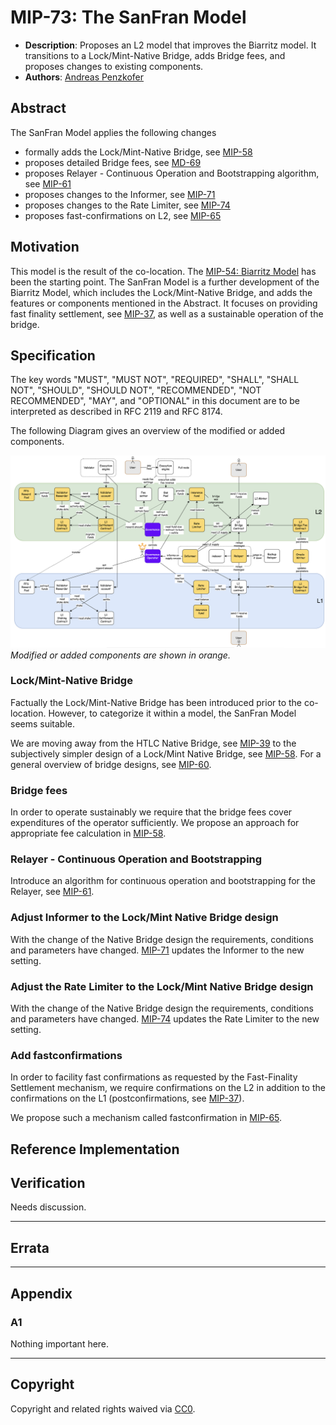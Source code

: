 # MIP-73: The SanFran Model
- **Description**: Proposes an L2 model that improves the Biarritz model. It transitions to a Lock/Mint-Native Bridge, adds Bridge fees, and proposes changes to existing components.
- **Authors**: [Andreas Penzkofer](mailto:andreas.penzkofer@movementlabs.xyz)

## Abstract

The SanFran Model applies the following changes

- formally adds the Lock/Mint-Native Bridge, see [MIP-58](https://github.com/movementlabsxyz/MIP/pull/58)
- proposes detailed Bridge fees, see [MD-69](https://github.com/movementlabsxyz/MIP/pull/69)
- proposes Relayer - Continuous Operation and Bootstrapping algorithm, see [MIP-61](https://github.com/movementlabsxyz/MIP/pull/61)
- proposes changes to the Informer, see [MIP-71](https://github.com/movementlabsxyz/MIP/pull/71)
- proposes changes to the Rate Limiter, see [MIP-74](https://github.com/movementlabsxyz/MIP/pull/74)
- proposes fast-confirmations on L2, see [MIP-65](https://github.com/movementlabsxyz/MIP/pull/65)

## Motivation

This model is the result of the co-location. The [MIP-54: Biarritz Model](https://github.com/movementlabsxyz/MIP/pull/54) has been the starting point. The SanFran Model is a further development of the Biarritz Model, which includes the Lock/Mint-Native Bridge, and adds the features or components mentioned in the Abstract. It focuses on providing fast finality settlement, see [MIP-37](https://github.com/movementlabsxyz/MIP/pull/37), as well as a sustainable operation of the bridge.

## Specification

The key words "MUST", "MUST NOT", "REQUIRED", "SHALL", "SHALL NOT", "SHOULD", "SHOULD NOT", "RECOMMENDED", "NOT RECOMMENDED", "MAY", and "OPTIONAL" in this document are to be interpreted as described in RFC 2119 and RFC 8174.

The following Diagram gives an overview of the modified or added components.

![alt text](overview.png)
_Modified or added components are shown in orange._

### Lock/Mint-Native Bridge

Factually the Lock/Mint-Native Bridge has been introduced prior to the co-location. However, to categorize it within a model, the SanFran Model seems suitable.

We are moving away from the HTLC Native Bridge, see [MIP-39](https://github.com/movementlabsxyz/MIP/tree/main/MIP/mip-39) to the subjectively simpler design of a Lock/Mint Native Bridge, see [MIP-58](https://github.com/movementlabsxyz/MIP/pull/58). For a general overview of bridge designs, see [MIP-60](https://github.com/movementlabsxyz/MIP/pull/60).

### Bridge fees

In order to operate sustainably we require that the bridge fees cover expenditures of the operator sufficiently. We propose an approach for appropriate fee calculation in [MIP-58](https://github.com/movementlabsxyz/MIP/pull/58).

### Relayer - Continuous Operation and Bootstrapping

Introduce an algorithm for continuous operation and bootstrapping for the Relayer, see [MIP-61](https://github.com/movementlabsxyz/MIP/pull/61).

### Adjust Informer to the Lock/Mint Native Bridge design

With the change of the Native Bridge design the requirements, conditions and parameters have changed. [MIP-71](https://github.com/movementlabsxyz/MIP/pull/71) updates the Informer to the new setting.

### Adjust the Rate Limiter to the Lock/Mint Native Bridge design

With the change of the Native Bridge design the requirements, conditions and parameters have changed. [MIP-74](https://github.com/movementlabsxyz/MIP/pull/74) updates the Rate Limiter to the new setting.

### Add fastconfirmations

In order to facility fast confirmations as requested by the Fast-Finality Settlement mechanism, we require confirmations on the L2 in addition to the confirmations on the L1 (postconfirmations, see [MIP-37](https://github.com/movementlabsxyz/MIP/pull/37)).

We propose such a mechanism called fastconfirmation in [MIP-65](https://github.com/movementlabsxyz/MIP/pull/65).

## Reference Implementation

## Verification

Needs discussion.

---

## Errata

---

## Appendix

### A1
Nothing important here.

---
## Copyright

Copyright and related rights waived via [CC0](../LICENSE.md).